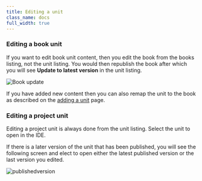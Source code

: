 ```yaml
---
title: Editing a unit
class_name: docs
full_width: true
---
```


### Editing a book unit
If you want to edit book unit content, then you edit the book from the books listing, not the unit listing. You would then republish the book after which you will see **Update to latest version** in the unit listing. 

<img alt="Book update" src="/img/docs/bookupdate.png" class="simple"/>

If you have added new content then you can also remap the unit to the book as described on the [adding a unit](/docs/courses/units/unit-add#createbook) page.


### Editing a project unit
Editing a project unit is always done from the unit listing.  Select the unit to open in the IDE.

If there is a later version of the unit that has been published, you will see the following screen and elect to open either the latest published version or the last version you edited.

<img alt="publishedversion" src="/img/docs/publishedversion.png" class="simple"/>
